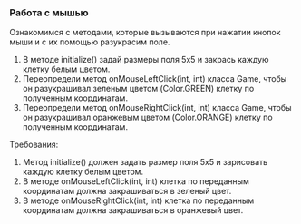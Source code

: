 
### Работа с мышью

Ознакомимся с методами, которые вызываются при нажатии кнопок мыши и с их помощью разукрасим поле.

1. В методе initialize() задай размеры поля 5х5 и закрась каждую клетку белым цветом.
2. Переопредели метод onMouseLeftClick(int, int) класса Game, чтобы он разукрашивал зеленым цветом (Color.GREEN) клетку по полученным координатам.
3. Переопредели метод onMouseRightClick(int, int) класса Game, чтобы он разукрашивал оранжевым цветом (Color.ORANGE) клетку по полученным координатам.



Требования:
1.	Метод initialize() должен задать размер поля 5x5 и зарисовать каждую клетку белым цветом.
2.	В методе onMouseLeftClick(int, int) клетка по переданным координатам должна закрашиваться в зеленый цвет.
3.	В методе onMouseRightClick(int, int) клетка по переданным координатам должна закрашиваться в оранжевый цвет.


